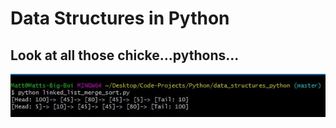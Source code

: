 # Data Structures in Python

## Look at all those chicke...pythons...

![Merged & Sorted List](/img/console_img.JPG)